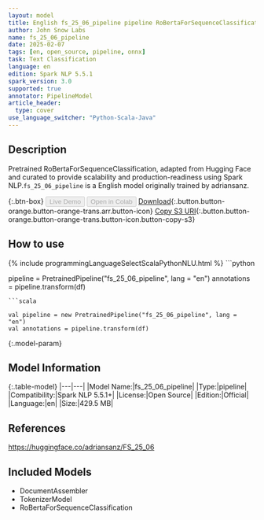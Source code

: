 ```yaml
---
layout: model
title: English fs_25_06_pipeline pipeline RoBertaForSequenceClassification from adriansanz
author: John Snow Labs
name: fs_25_06_pipeline
date: 2025-02-07
tags: [en, open_source, pipeline, onnx]
task: Text Classification
language: en
edition: Spark NLP 5.5.1
spark_version: 3.0
supported: true
annotator: PipelineModel
article_header:
  type: cover
use_language_switcher: "Python-Scala-Java"
---
```


## Description

Pretrained RoBertaForSequenceClassification, adapted from Hugging Face and curated to provide scalability and production-readiness using Spark NLP.`fs_25_06_pipeline` is a English model originally trained by adriansanz.

{:.btn-box}
<button class="button button-orange" disabled>Live Demo</button>
<button class="button button-orange" disabled>Open in Colab</button>
[Download](https://s3.amazonaws.com/auxdata.johnsnowlabs.com/public/models/fs_25_06_pipeline_en_5.5.1_3.0_1738934831509.zip){:.button.button-orange.button-orange-trans.arr.button-icon}
[Copy S3 URI](s3://auxdata.johnsnowlabs.com/public/models/fs_25_06_pipeline_en_5.5.1_3.0_1738934831509.zip){:.button.button-orange.button-orange-trans.button-icon.button-copy-s3}

## How to use



<div class="tabs-box" markdown="1">
{% include programmingLanguageSelectScalaPythonNLU.html %}
```python

pipeline = PretrainedPipeline("fs_25_06_pipeline", lang = "en")
annotations =  pipeline.transform(df)   

```
```scala

val pipeline = new PretrainedPipeline("fs_25_06_pipeline", lang = "en")
val annotations = pipeline.transform(df)

```
</div>

{:.model-param}
## Model Information

{:.table-model}
|---|---|
|Model Name:|fs_25_06_pipeline|
|Type:|pipeline|
|Compatibility:|Spark NLP 5.5.1+|
|License:|Open Source|
|Edition:|Official|
|Language:|en|
|Size:|429.5 MB|

## References

https://huggingface.co/adriansanz/FS_25_06

## Included Models

- DocumentAssembler
- TokenizerModel
- RoBertaForSequenceClassification